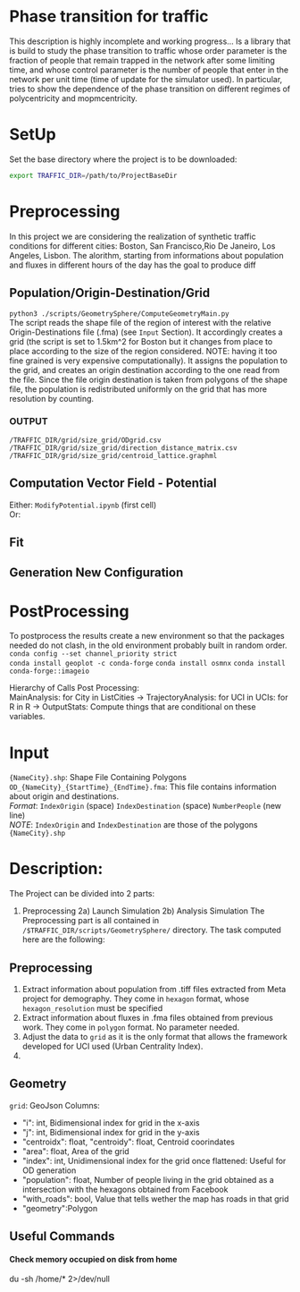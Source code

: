 # Phase transition for traffic
This description is highly incomplete and working progress...
Is a library that is build to study the phase transition to traffic whose order parameter is the fraction of people that remain trapped in the network after some limiting time, and
whose control parameter is the number of people that enter in the network per unit time (time of update for the simulator used).
In particular, tries to show the dependence of the phase transition on different regimes of polycentricity and mopmcentricity.
# SetUp
Set the base directory where the project is to be downloaded:
```bash
export TRAFFIC_DIR=/path/to/ProjectBaseDir
```


# Preprocessing
In this project we are considering the realization of synthetic traffic conditions for different cities: Boston, San Francisco,Rio De Janeiro, Los Angeles, Lisbon.
The alorithm, starting from informations about population and fluxes in different hours of the day has the goal to produce diff
## Population/Origin-Destination/Grid
`python3 ./scripts/GeometrySphere/ComputeGeometryMain.py`   
The script reads the shape file of the region of interest with the relative Origin-Destinations file (.fma) (see `Input` Section).
It accordingly creates a grid (the script is set to 1.5km^2 for Boston but it changes from place to place according to the size of the region considered.
NOTE: having it too fine grained is very expensive computationally).
It assigns the population to the grid, and creates an origin destination according to the one read from the file. 
Since the file origin destination is taken from polygons of the shape file, the population is redistributed uniformly on the grid that has more resolution by counting.
### OUTPUT
`/TRAFFIC_DIR/grid/size_grid/ODgrid.csv`
`/TRAFFIC_DIR/grid/size_grid/direction_distance_matrix.csv`    
`/TRAFFIC_DIR/grid/size_grid/centroid_lattice.graphml`    


## Computation Vector Field - Potential
Either:
`ModifyPotential.ipynb` (first cell)   
Or:   

## Fit


## Generation New Configuration
# PostProcessing
To postprocess the results create a new environment so that the packages needed do not clash, in the old environment probably built in random order.    
`conda config --set channel_priority strict`    
`conda install geoplot -c conda-forge`
`conda install osmnx`
`conda install conda-forge::imageio`

Hierarchy of Calls Post Processing:   
MainAnalysis: for City in ListCities -> TrajectoryAnalysis: for UCI in UCIs: for R in R -> OutputStats: Compute things that are conditional on these variables.


# Input
`{NameCity}.shp`: Shape File Containing Polygons
`OD_{NameCity}_{StartTime}_{EndTime}.fma`: This file contains information about origin and destinations.    
*Format*: `IndexOrigin` (space) `IndexDestination` (space) `NumberPeople` (new line)   
*NOTE*:  `IndexOrigin` and `IndexDestination` are those of the polygons `{NameCity}.shp`


# Description:
The Project can be divided into 2 parts:
1) Preprocessing
2a) Launch Simulation
2b) Analysis Simulation
The Preprocessing part is all contained in `/$TRAFFIC_DIR/scripts/GeometrySphere/` directory.
The task computed here are the following:
## Preprocessing
1) Extract information about population from .tiff files extracted from Meta project for demography. They come in `hexagon` format, whose `hexagon_resolution` must be specified
2) Extract information about fluxes in .fma files obtained from previous work. They come in `polygon` format. No parameter needed.
3) Adjust the data to `grid` as it is the only format that allows the framework developed for UCI used (Urban Centrality Index).
4) 
## Geometry
`grid`: GeoJson 
Columns:  
- "i": int, Bidimensional index for grid in the x-axis
- "j": int, Bidimensional index for grid in the y-axis
- "centroidx": float, "centroidy": float, Centroid coorindates
- "area": float, Area of the grid
- "index": int, Unidimensional index for the grid once flattened: Useful for OD generation
- "population": float, Number of people living in the grid obtained as a intersection with the hexagons obtained from Facebook
- "with_roads": bool, Value that tells wether the map has roads in that grid
- "geometry":Polygon   

## Useful Commands
#### Check memory occupied on disk from home
du -sh /home/* 2>/dev/null